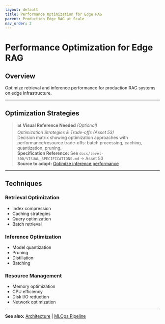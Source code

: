```yaml
---
layout: default
title: Performance Optimization for Edge RAG
parent: Production Edge RAG at Scale
nav_order: 2
---
```


# Performance Optimization for Edge RAG

## Overview

Optimize retrieval and inference performance for production RAG systems on edge infrastructure.

---

## Optimization Strategies

> **📊 Visual Reference Needed** *(Optional)*  
> *Optimization Strategies & Trade-offs (Asset 53)*  
> Decision matrix showing optimization approaches with performance/resource trade-offs: batch processing, caching, quantization, pruning.  
> **Specification Reference:** See `docs/level-300/VISUAL_SPECIFICATIONS.md` → Asset 53  
> **Source to adapt:** [Optimize inference performance](https://learn.microsoft.com/en-us/azure/machine-learning/concept-inference-optimization)

---

## Techniques

### Retrieval Optimization
- Index compression
- Caching strategies
- Query optimization
- Batch retrieval

### Inference Optimization
- Model quantization
- Pruning
- Distillation
- Batching

### Resource Management
- Memory optimization
- CPU efficiency
- Disk I/O reduction
- Network optimization

---

**See also:** [Architecture](edge-rag-architecture-production) | [MLOps Pipeline](edge-rag-mlops)
